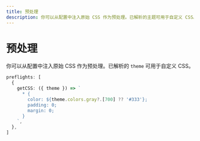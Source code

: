 ```yaml
---
title: 预处理
description: 你可以从配置中注入原始 CSS 作为预处理。已解析的主题可用于自定义 CSS。
---
```


# 预处理

你可以从配置中注入原始 CSS 作为预处理。已解析的 `theme` 可用于自定义 CSS。

<!--eslint-skip-->

```ts
preflights: [
  {
    getCSS: ({ theme }) => `
      * {
        color: ${theme.colors.gray?.[700] ?? '#333'};
        padding: 0;
        margin: 0;
      }
    `,
  },
]
```
